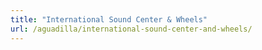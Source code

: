 ```yaml
---
title: "International Sound Center & Wheels"
url: /aguadilla/international-sound-center-and-wheels/
---
```

